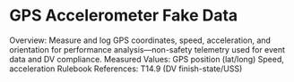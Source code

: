 # GPS Accelerometer Fake Data
 Overview: Measure and log GPS coordinates, speed, acceleration, and orientation for performance analysis—non-safety telemetry used for event data and DV compliance. Measured Values:  GPS position (lat/long)  Speed, acceleration Rulebook References: T14.9 (DV finish-state/USS)

